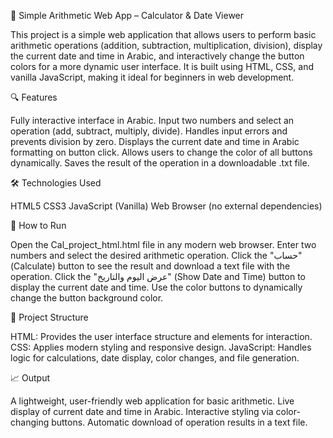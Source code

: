 📱 Simple Arithmetic Web App – Calculator & Date Viewer

This project is a simple web application that allows users to perform basic arithmetic operations (addition, subtraction, multiplication, division), display the current date and time in Arabic, and interactively change the button colors for a more dynamic user interface. It is built using HTML, CSS, and vanilla JavaScript, making it ideal for beginners in web development.

🔍 Features

Fully interactive interface in Arabic.
Input two numbers and select an operation (add, subtract, multiply, divide).
Handles input errors and prevents division by zero.
Displays the current date and time in Arabic formatting on button click.
Allows users to change the color of all buttons dynamically.
Saves the result of the operation in a downloadable .txt file.

🛠 Technologies Used

HTML5
CSS3
JavaScript (Vanilla)
Web Browser (no external dependencies)

🚀 How to Run

Open the Cal_project_html.html file in any modern web browser.
Enter two numbers and select the desired arithmetic operation.
Click the "حساب" (Calculate) button to see the result and download a text file with the operation.
Click the "عرض اليوم والتاريخ" (Show Date and Time) button to display the current date and time.
Use the color buttons to dynamically change the button background color.

📁 Project Structure

HTML: Provides the user interface structure and elements for interaction.
CSS: Applies modern styling and responsive design.
JavaScript: Handles logic for calculations, date display, color changes, and file generation.

📈 Output

A lightweight, user-friendly web application for basic arithmetic.
Live display of current date and time in Arabic.
Interactive styling via color-changing buttons.
Automatic download of operation results in a text file.
